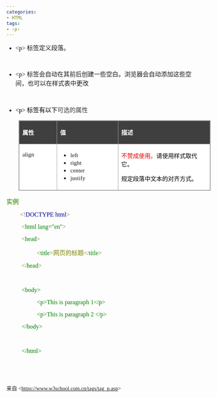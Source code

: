 ```yaml
---
categories:
- HTML
tags:
- ‹p›
---
```


<ul style="list-style-type:disc">
    <li><span style="font-size:12.0pt"><span style="font-family:&quot;Comic Sans MS&quot;">&lt;p&gt;
            </span></span><span style="font-size:12.0pt"><span
                style="font-family:&quot;Microsoft YaHei UI&quot;">标签定义段落。</span></span></li>
</ul>
<p><span style="font-size:12.0pt"><span style="font-family:&quot;Microsoft YaHei UI&quot;"></span></span><br></p>
<ul style="list-style-type:disc">
    <li><span style="font-size:12.0pt"><span style="font-family:&quot;Comic Sans MS&quot;">&lt;p&gt;
            </span></span><span style="font-size:12.0pt"><span
                style="font-family:&quot;Microsoft YaHei UI&quot;">标签会自动在其前后创建一些空白。浏览器会自动添加这些空间，也可以在样式表中更改</span></span>
    </li>
</ul>
<p><span style="font-size:12.0pt"><span style="font-family:微软雅黑">&nbsp;</span></span></p>
<ul style="list-style-type:disc">
    <li><span style="font-size:12.0pt"><span style="font-family:&quot;Comic Sans MS&quot;"><span
                    style="color:black">&lt;p&gt; </span></span></span><span style="font-size:12.0pt"><span
                style="font-family:&quot;Microsoft YaHei UI&quot;"><span
                    style="color:black">标签有以下</span></span></span><span style="font-size:12.0pt"><span
                style="font-family:&quot;Microsoft YaHei UI&quot;"><span
                    style="color:#3f3f3f">可选的属性</span></span></span></li>
</ul>
<table summary="" cellspacing="0"
    style="border-collapse:collapse; border-color:#a3a3a3; border-style:solid; border-width:1px;margin-left:32px;"
    class=" cke_show_border">
    <tbody>
        <tr>
            <td
                style="background-color:#3f3f3f; border-bottom:1px solid #a3a3a3; border-left:1px solid #a3a3a3; border-right:1px solid #a3a3a3; border-top:1px solid #a3a3a3; vertical-align:top; width:.9923in">
                <p><span style="font-size:11.5pt"><span style="font-family:&quot;Microsoft YaHei UI&quot;"><span
                                style="color:white"><strong>属性</strong></span></span></span></p>
            </td>
            <td
                style="background-color:#3f3f3f; border-bottom:1px solid #a3a3a3; border-left:1px solid #a3a3a3; border-right:1px solid #a3a3a3; border-top:1px solid #a3a3a3; vertical-align:top; width:1.6333in">
                <p><span style="font-size:11.5pt"><span style="font-family:&quot;Microsoft YaHei UI&quot;"><span
                                style="color:white"><strong>值</strong></span></span></span></p>
            </td>
            <td
                style="background-color:#3f3f3f; border-bottom:1px solid #a3a3a3; border-left:1px solid #a3a3a3; border-right:1px solid #a3a3a3; border-top:1px solid #a3a3a3; vertical-align:top; width:2.8423in">
                <p><span style="font-size:11.5pt"><span style="font-family:&quot;Microsoft YaHei UI&quot;"><span
                                style="color:white"><strong>描述</strong></span></span></span></p>
            </td>
        </tr>
        <tr>
            <td
                style="background-color:white; border-bottom:1px solid #a3a3a3; border-left:1px solid #a3a3a3; border-right:1px solid #a3a3a3; border-top:1px solid #a3a3a3; vertical-align:top; width:.9145in">
                <p><span style="font-size:11.5pt"><span
                            style="font-family:&quot;Comic Sans MS&quot;">align</span></span></p>
            </td>
            <td
                style="background-color:white; border-bottom:1px solid #a3a3a3; border-left:1px solid #a3a3a3; border-right:1px solid #a3a3a3; border-top:1px solid #a3a3a3; vertical-align:top; width:1.7118in">
                <ul>
                    <li><span style="font-size:11.5pt"><span
                                style="font-family:&quot;Comic Sans MS&quot;">left</span></span></li>
                    <li><span style="font-size:11.5pt"><span
                                style="font-family:&quot;Comic Sans MS&quot;">right</span></span></li>
                    <li><span style="font-size:11.5pt"><span
                                style="font-family:&quot;Comic Sans MS&quot;">center</span></span></li>
                    <li><span style="font-size:11.5pt"><span
                                style="font-family:&quot;Comic Sans MS&quot;">justify</span></span></li>
                </ul>
            </td>
            <td
                style="background-color:white; border-bottom:1px solid #a3a3a3; border-left:1px solid #a3a3a3; border-right:1px solid #a3a3a3; border-top:1px solid #a3a3a3; vertical-align:top; width:2.8701in">
                <p><span style="font-size:11.5pt"><span style="font-family:&quot;Microsoft YaHei UI&quot;"><span
                                style="color:#e80000">不赞成使用。</span><span
                                style="color:black">请使用样式取代它。</span></span></span></p>
                <p><span style="font-size:11.5pt"><span style="font-family:&quot;Microsoft YaHei UI&quot;"><span
                                style="color:black">规定段落中文本的对齐方式。</span></span></span></p>
            </td>
        </tr>
    </tbody>
</table>
<p><span style="font-size:12.0pt"><span style="font-family:&quot;Microsoft YaHei UI&quot;"><span
                style="color:#6da845"><strong>实例</strong></span></span></span></p>
<p style="margin-left:36px"><span style="font-size:12.0pt"><span style="font-family:&quot;Comic Sans MS&quot;"><span
                style="color:olive">&lt;</span><span style="color:gray">!</span><span style="color:darkblue">DOCTYPE
                html</span><span style="color:olive">&gt;</span></span></span></p>
<p style="margin-left: 40px;"><span style="font-size:12.0pt"><span style="font-family:&quot;Comic Sans MS&quot;"><span
                style="color:olive">&lt;</span><span style="color:green">html</span><span style="color:green">
                lang="en"</span><span style="color:olive">&gt; </span></span></span></p>
<p style="margin-left: 40px;"><span style="font-size:12.0pt"><span style="font-family:&quot;Comic Sans MS&quot;"><span
                style="color:olive">&lt;</span><span style="color:green">head</span><span
                style="color:olive">&gt;</span></span></span></p>
<p style="margin-left: 80px;"><span style="font-size:12.0pt"><span style="font-family:&quot;Comic Sans MS&quot;"><span
                style="color:olive">&lt;</span></span><span style="font-family:&quot;Comic Sans MS&quot;"><span
                style="color:green">title</span></span><span style="font-family:&quot;Comic Sans MS&quot;"><span
                style="color:olive">&gt;</span></span><span style="font-family:&quot;Microsoft YaHei UI&quot;"><span
                style="color:olive">网页的标题</span></span><span style="font-family:&quot;Comic Sans MS&quot;"><span
                style="color:olive">&lt;/</span></span><span style="font-family:&quot;Comic Sans MS&quot;"><span
                style="color:green">title</span></span><span style="font-family:&quot;Comic Sans MS&quot;"><span
                style="color:olive">&gt;</span></span></span></p>
<p style="margin-left: 40px;"><span style="font-size:12.0pt"><span style="font-family:&quot;Comic Sans MS&quot;"><span
                style="color:olive">&lt;/</span><span style="color:green">head</span><span
                style="color:olive">&gt;</span></span></span></p>
<p style="margin-left: 40px;"><span style="font-size:12.0pt"><span style="font-family:&quot;Comic Sans MS&quot;"><span
                style="color:olive">&nbsp;</span></span></span></p>
<p style="margin-left: 40px;"><span style="font-size:12.0pt"><span style="font-family:&quot;Comic Sans MS&quot;"><span
                style="color:green">&lt;body&gt;</span></span></span></p>
<p style="margin-left: 80px;"><span style="font-size:12.0pt"><span style="font-family:&quot;Comic Sans MS&quot;"><span
                style="color:green">&lt;p&gt;This is paragraph
                1&lt;/p&gt;</span></span></span></p>
<p style="margin-left: 80px;"><span style="font-size:12.0pt"><span style="font-family:&quot;Comic Sans MS&quot;"><span
                style="color:green">&lt;p&gt;This is paragraph 2
                &lt;/p&gt;</span></span></span></p>
<p style="margin-left: 40px;"><span style="font-size:12.0pt"><span style="font-family:&quot;Comic Sans MS&quot;"><span
                style="color:green">&lt;/body&gt;</span></span></span></p>
<p style="margin-left: 40px;"><span style="font-size:12.0pt"><span style="font-family:&quot;Comic Sans MS&quot;"><span
                style="color:green">&nbsp;</span></span></span></p>
<p style="margin-left: 40px;"><span style="font-size:12.0pt"><span style="font-family:&quot;Comic Sans MS&quot;"><span
                style="color:green">&lt;/html&gt;</span></span></span></p>
<p><span style="font-size:12.0pt"><span style="font-family:&quot;Comic Sans MS&quot;"><span
                style="color:green">&nbsp;</span></span></span></p>
<p><span style="font-size:12.0pt"><span style="font-family:&quot;Comic Sans MS&quot;">&nbsp;</span></span></p>
<p><span style="font-family:&quot;Microsoft YaHei UI&quot;">来自</span><span
        style="font-family:&quot;Comic Sans MS&quot;"> &lt;</span><a
        data-cke-saved-href="https://www.w3school.com.cn/tags/tag_p.asp"
        href="https://www.w3school.com.cn/tags/tag_p.asp"><span
            style="font-family:&quot;Comic Sans MS&quot;">https://www.w3school.com.cn/tags/tag_p.asp</span></a><span
        style="font-family:&quot;Comic Sans MS&quot;">&gt; </span></p>